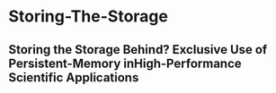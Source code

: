 # Storing-The-Storage
## Storing the Storage Behind? Exclusive Use of Persistent-Memory inHigh-Performance Scientific Applications
